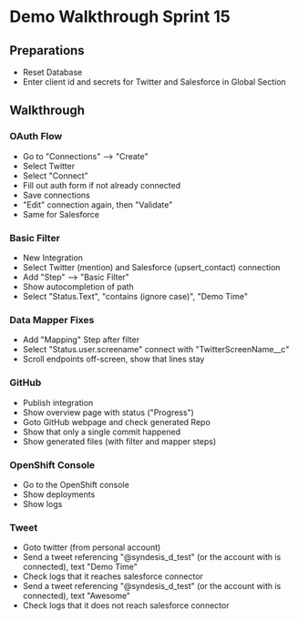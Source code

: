 # Demo Walkthrough Sprint 15

## Preparations

* Reset Database
* Enter client id and secrets for Twitter and Salesforce in Global Section

## Walkthrough

### OAuth Flow

* Go to "Connections" --> "Create"
* Select Twitter
* Select "Connect"
* Fill out auth form if not already connected
* Save connections
* "Edit" connection again, then "Validate"
* Same for Salesforce

### Basic Filter

* New Integration
* Select Twitter (mention) and Salesforce (upsert_contact) connection
* Add "Step" --> "Basic Filter"
* Show autocompletion of path
* Select "Status.Text", "contains (ignore case)", "Demo Time"

### Data Mapper Fixes

* Add "Mapping" Step after filter
* Select "Status.user.screename" connect with "TwitterScreenName__c"
* Scroll endpoints off-screen, show that lines stay

### GitHub

* Publish integration
* Show overview page with status ("Progress")
* Goto GitHub webpage and check generated Repo
* Show that only a single commit happened
* Show generated files (with filter and mapper steps)

### OpenShift Console

* Go to the OpenShift console
* Show deployments
* Show logs

### Tweet

* Goto twitter (from personal account)
* Send a tweet referencing "@syndesis_d_test" (or the account with is connected), text "Demo Time"
* Check logs that it reaches salesforce connector
* Send a tweet referencing "@syndesis_d_test" (or the account with is connected), text "Awesome"
* Check logs that it does not reach salesforce connector
